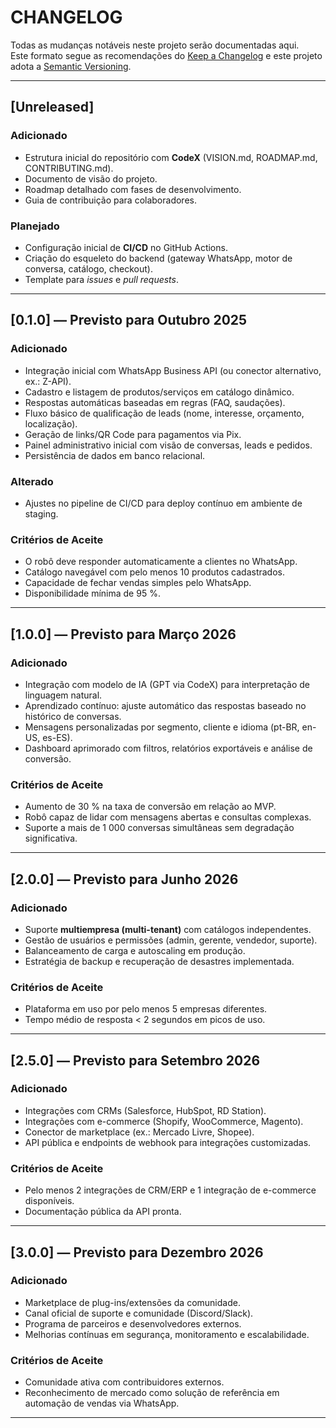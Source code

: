 # CHANGELOG

Todas as mudanças notáveis neste projeto serão documentadas aqui.  
Este formato segue as recomendações do [Keep a Changelog](https://keepachangelog.com/pt-BR/1.1.0/) e este projeto adota a [Semantic Versioning](https://semver.org/lang/pt-BR/).

---

## [Unreleased]
### Adicionado
- Estrutura inicial do repositório com **CodeX** (VISION.md, ROADMAP.md, CONTRIBUTING.md).
- Documento de visão do projeto.
- Roadmap detalhado com fases de desenvolvimento.
- Guia de contribuição para colaboradores.

### Planejado
- Configuração inicial de **CI/CD** no GitHub Actions.
- Criação do esqueleto do backend (gateway WhatsApp, motor de conversa, catálogo, checkout).
- Template para *issues* e *pull requests*.

---

## [0.1.0] — Previsto para Outubro 2025
### Adicionado
- Integração inicial com WhatsApp Business API (ou conector alternativo, ex.: Z-API).  
- Cadastro e listagem de produtos/serviços em catálogo dinâmico.  
- Respostas automáticas baseadas em regras (FAQ, saudações).  
- Fluxo básico de qualificação de leads (nome, interesse, orçamento, localização).  
- Geração de links/QR Code para pagamentos via Pix.  
- Painel administrativo inicial com visão de conversas, leads e pedidos.  
- Persistência de dados em banco relacional.  

### Alterado
- Ajustes no pipeline de CI/CD para deploy contínuo em ambiente de staging.  

### Critérios de Aceite
- O robô deve responder automaticamente a clientes no WhatsApp.  
- Catálogo navegável com pelo menos 10 produtos cadastrados.  
- Capacidade de fechar vendas simples pelo WhatsApp.  
- Disponibilidade mínima de 95 %.  

---

## [1.0.0] — Previsto para Março 2026
### Adicionado
- Integração com modelo de IA (GPT via CodeX) para interpretação de linguagem natural.  
- Aprendizado contínuo: ajuste automático das respostas baseado no histórico de conversas.  
- Mensagens personalizadas por segmento, cliente e idioma (pt-BR, en-US, es-ES).  
- Dashboard aprimorado com filtros, relatórios exportáveis e análise de conversão.  

### Critérios de Aceite
- Aumento de 30 % na taxa de conversão em relação ao MVP.  
- Robô capaz de lidar com mensagens abertas e consultas complexas.  
- Suporte a mais de 1 000 conversas simultâneas sem degradação significativa.  

---

## [2.0.0] — Previsto para Junho 2026
### Adicionado
- Suporte **multiempresa (multi-tenant)** com catálogos independentes.  
- Gestão de usuários e permissões (admin, gerente, vendedor, suporte).  
- Balanceamento de carga e autoscaling em produção.  
- Estratégia de backup e recuperação de desastres implementada.  

### Critérios de Aceite
- Plataforma em uso por pelo menos 5 empresas diferentes.  
- Tempo médio de resposta < 2 segundos em picos de uso.  

---

## [2.5.0] — Previsto para Setembro 2026
### Adicionado
- Integrações com CRMs (Salesforce, HubSpot, RD Station).  
- Integrações com e-commerce (Shopify, WooCommerce, Magento).  
- Conector de marketplace (ex.: Mercado Livre, Shopee).  
- API pública e endpoints de webhook para integrações customizadas.  

### Critérios de Aceite
- Pelo menos 2 integrações de CRM/ERP e 1 integração de e-commerce disponíveis.  
- Documentação pública da API pronta.  

---

## [3.0.0] — Previsto para Dezembro 2026
### Adicionado
- Marketplace de plug-ins/extensões da comunidade.  
- Canal oficial de suporte e comunidade (Discord/Slack).  
- Programa de parceiros e desenvolvedores externos.  
- Melhorias contínuas em segurança, monitoramento e escalabilidade.  

### Critérios de Aceite
- Comunidade ativa com contribuidores externos.  
- Reconhecimento de mercado como solução de referência em automação de vendas via WhatsApp.  

---

